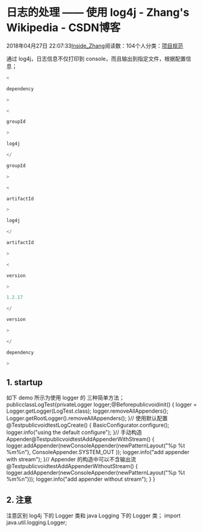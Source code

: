 
# 日志的处理 —— 使用 log4j - Zhang's Wikipedia - CSDN博客


2018年04月27日 22:07:33[Inside_Zhang](https://me.csdn.net/lanchunhui)阅读数：104个人分类：[项目规范](https://blog.csdn.net/lanchunhui/article/category/6215724)



通过 log4j，日志信息不仅打印到 console，而且输出到指定文件，根据配置信息；
```python
<
```
```python
dependency
```
```python
>
```
```python
<
```
```python
groupId
```
```python
>
```
```python
log4j
```
```python
</
```
```python
groupId
```
```python
>
```
```python
<
```
```python
artifactId
```
```python
>
```
```python
log4j
```
```python
</
```
```python
artifactId
```
```python
>
```
```python
<
```
```python
version
```
```python
>
```
```python
1.2.17
```
```python
</
```
```python
version
```
```python
>
```
```python
</
```
```python
dependency
```
```python
>
```
## 1. startup
如下 demo 所示为使用 logger 的 三种简单方法；
publicclassLogTest{privateLogger logger;@Beforepublicvoidinit()
    {
        logger = Logger.getLogger(LogTest.class);
        logger.removeAllAppenders();
        Logger.getRootLogger().removeAllAppenders();
    }// 使用默认配置@TestpublicvoidtestLogCreate()
    {
        BasicConfigurator.configure();
        logger.info("using the default configure");
    }// 手动构造 Appender@TestpublicvoidtestAddAppenderWithStream()
    {
        logger.addAppender(newConsoleAppender(newPatternLayout("%p %t %m%n"), ConsoleAppender.SYSTEM_OUT
        ));
        logger.info("add appender with stream");
    }// Appender 的构造中可以不含输出流@TestpublicvoidtestAddAppenderWithoutStream()
    {
        logger.addAppender(newConsoleAppender(newPatternLayout("%p %t %m%n")));
        logger.info("add appender without stream");
    }
}
## 2. 注意
注意区别 log4j 下的 Logger 类和 java Logging 下的 Logger 类；
import java.util.logging.Logger;



